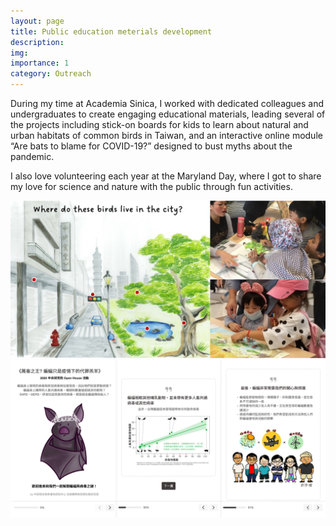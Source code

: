 ```yaml
---
layout: page
title: Public education meterials development
description: 
img: 
importance: 1
category: Outreach
---
```

During my time at Academia Sinica, I worked with dedicated colleagues and undergraduates to create engaging educational materials, leading several of the projects including stick-on boards for kids to learn about natural and urban habitats of common birds in Taiwan, and an interactive online module “Are bats to blame for COVID-19?” designed to bust myths about the pandemic.

I also love volunteering each year at the Maryland Day, where I got to share my love for science and nature with the public through fun activities.

<div class="row row-cols-1 row-cols-md-2">
<div class="col">
  <img src="/assets/img/teaching/openhouse_bird.png" alt="stick-on board of urban bird habitats">
</div>

<div class="col">
  <img src="/assets/img/teaching/openhouse_bat.png" alt="interactive online module for debunking myths about bats and covid">
</div>
</div>